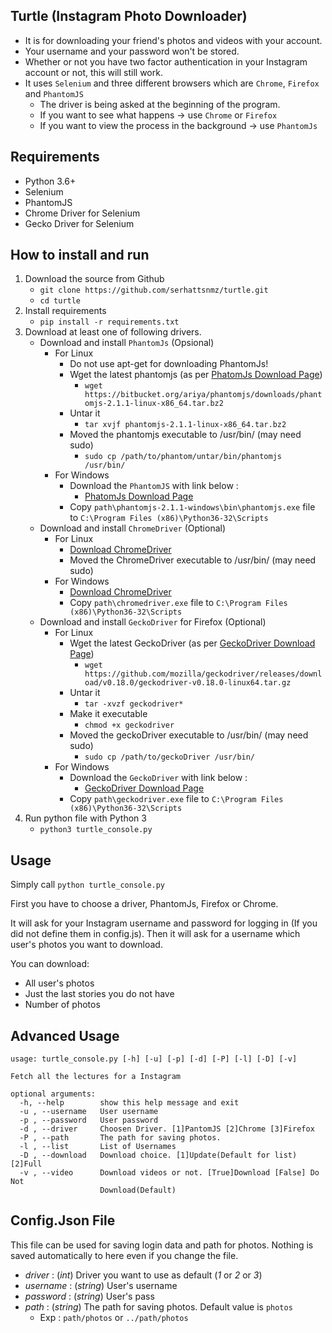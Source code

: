 ## Turtle (Instagram Photo Downloader)

- It is for downloading your friend's photos and videos with your account.
- Your username and your password won't be stored.
- Whether or not you have two factor authentication in your Instagram account or not, this will still work.
- It uses `Selenium` and three different browsers which are `Chrome`, `Firefox` and `PhantomJS`
    - The driver is being asked at the beginning of the program.
    - If you want to see what happens -> use `Chrome` or `Firefox`
    - If you want to view the process in the background -> use `PhantomJs`

## Requirements

- Python 3.6+
- Selenium
- PhantomJS
- Chrome Driver for Selenium
- Gecko Driver for Selenium

## How to install and run

1. Download the source from Github
    - `git clone https://github.com/serhattsnmz/turtle.git`
    - `cd turtle`
2. Install requirements
	- `pip install -r requirements.txt`
3. Download at least one of following drivers.
    - Download and install `PhantomJs` (Opsional)
        - For Linux
            - Do not use apt-get for downloading PhantomJs!
            - Wget the latest phantomjs (as per [PhatomJs Download Page](http://phantomjs.org/download.html "PhatomJs Download Page"))
                - `wget https://bitbucket.org/ariya/phantomjs/downloads/phantomjs-2.1.1-linux-x86_64.tar.bz2`
            - Untar it
                - `tar xvjf phantomjs-2.1.1-linux-x86_64.tar.bz2`
            - Moved the phantomjs executable to /usr/bin/ (may need sudo)
                - `sudo cp /path/to/phantom/untar/bin/phantomjs /usr/bin/`
        - For Windows
            - Download the `PhantomJS` with link below :
                - [PhatomJs Download Page](http://phantomjs.org/download.html "PhatomJs Download Page")
            - Copy `path\phantomjs-2.1.1-windows\bin\phantomjs.exe` file to `C:\Program Files (x86)\Python36-32\Scripts`
    - Download and install `ChromeDriver` (Optional)
        - For Linux
            - [Download ChromeDriver](https://sites.google.com/a/chromium.org/chromedriver/downloads) 
            - Moved the ChromeDriver executable to /usr/bin/ (may need sudo)
        - For Windows
            - [Download ChromeDriver](https://sites.google.com/a/chromium.org/chromedriver/downloads) 
            - Copy `path\chromedriver.exe` file to `C:\Program Files (x86)\Python36-32\Scripts`
    - Download and install `GeckoDriver` for Firefox (Optional)
        - For Linux
            - Wget the latest GeckoDriver (as per [GeckoDriver Download Page](https://github.com/mozilla/geckodriver/releases))
                - `wget https://github.com/mozilla/geckodriver/releases/download/v0.18.0/geckodriver-v0.18.0-linux64.tar.gz`
            - Untar it
                - `tar -xvzf geckodriver*`
            - Make it executable
                - `chmod +x geckodriver`
            - Moved the geckoDriver executable to /usr/bin/ (may need sudo)
                - `sudo cp /path/to/geckoDriver /usr/bin/`
        - For Windows
            - Download the `GeckoDriver` with link below :
                - [GeckoDriver Download Page](https://github.com/mozilla/geckodriver/releases)
            - Copy `path\geckodriver.exe` file to `C:\Program Files (x86)\Python36-32\Scripts`
4. Run python file with Python 3
	- `python3 turtle_console.py`

## Usage

Simply call `python turtle_console.py`

First you have to choose a driver, PhantomJs, Firefox or Chrome.

It will ask for your Instagram username and password for logging in (If you did not define them in config.js). Then it will ask for a username which user's photos you want to download.

You can download:
- All user's photos
- Just the last stories you do not have
- Number of photos

## Advanced Usage

```
usage: turtle_console.py [-h] [-u] [-p] [-d] [-P] [-l] [-D] [-v]

Fetch all the lectures for a Instagram

optional arguments:
  -h, --help        show this help message and exit
  -u , --username   User username
  -p , --password   User password
  -d , --driver     Choosen Driver. [1]PantomJS [2]Chrome [3]Firefox
  -P , --path       The path for saving photos.
  -l , --list       List of Usernames
  -D , --download   Download choice. [1]Update(Default for list) [2]Full
  -v , --video      Download videos or not. [True]Download [False] Do Not
                    Download(Default)
```

## Config.Json File

This file can be used for saving login data and path for photos. Nothing is saved automatically to here even if you change the file.
- *driver*   : (*int*) Driver you want to use as default (*1* or *2* or *3*)
- *username* : (*string*) User's username
- *password* : (*string*) User's pass
- *path*     : (*string*) The path for saving photos. Default value is `photos`
    - Exp : `path/photos` or `../path/photos`
